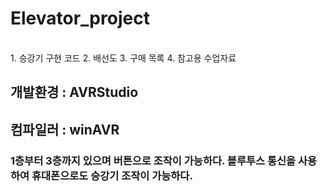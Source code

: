 # Elevator_project

<br>
1. 승강기 구현 코드
2. 배선도
3. 구매 목록
4. 참고용 수업자료
<br>

## 개발환경 : AVRStudio

## 컴파일러 : winAVR

### 1층부터 3층까지 있으며 버튼으로 조작이 가능하다. 블루투스 통신을 사용하여 휴대폰으로도 승강기 조작이 가능하다.
